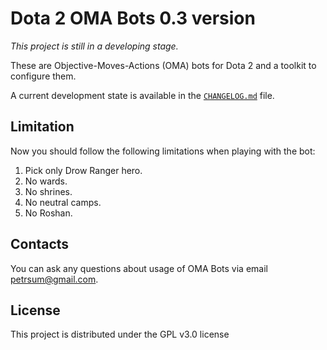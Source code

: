 # Dota 2 OMA Bots 0.3 version

*This project is still in a developing stage.*

These are Objective-Moves-Actions (OMA) bots for Dota 2 and a toolkit to configure them.

A current development state is available in the [`CHANGELOG.md`](CHANGELOG.md) file.

## Limitation

Now you should follow the following limitations when playing with the bot:

1. Pick only Drow Ranger hero.
2. No wards.
3. No shrines.
4. No neutral camps.
5. No Roshan.

## Contacts

You can ask any questions about usage of OMA Bots via email petrsum@gmail.com.

## License

This project is distributed under the GPL v3.0 license
